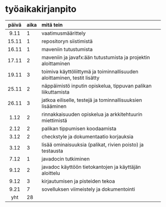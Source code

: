 # työaikakirjanpito

| päivä | aika | mitä tein  |
| :----:|:-----| :-----|
| 9.11 | 1 | vaatimusmäärittely |
| 15.11 | 1 | repositoryn siistimistä |
| 16.11 | 1 | maveniin tutustumista |
| 17.11 | 2 | maveniin ja javafx:ään tutustumista ja projektin aloittaminen |
| 19.11 | 3 | toimiva käyttöliittymä ja toiminnallisuuden aloittaminen, testit lisätty |
| 25.11 | 2 | näppäimistö inputin opiskelua, tippuvan palikan liikuttamista |
| 26.11 | 3 | jatkoa eiliselle, testejä ja tominnallisuuksien lisääminen |
| 1.12 | 2 | rinnakkaisuuden opiskelua ja arkkitehtuurin miettimistä |
| 2.12 | 2 | palikan tippumisen koodaamista |
| 3.12 | 2 | checkstyle ja dokumentaatio korjauksia |
| 3.12 | 3 | lisää ominaisuuksia (palikat, rivien poisto) ja testausta |
| 7.12 | 1 | javadocin tutkiminen |
| 9.12 | 2 | javadoc käyttöön tietokantojen ja käyttäjän aloittelu |
| 9.12 | 3 | kirjautumisen ja pisteiden tekoa |
| 9.21 | 7 | sovelluksen viimeistely ja dokumentointi |
| yht | 28 |  |
